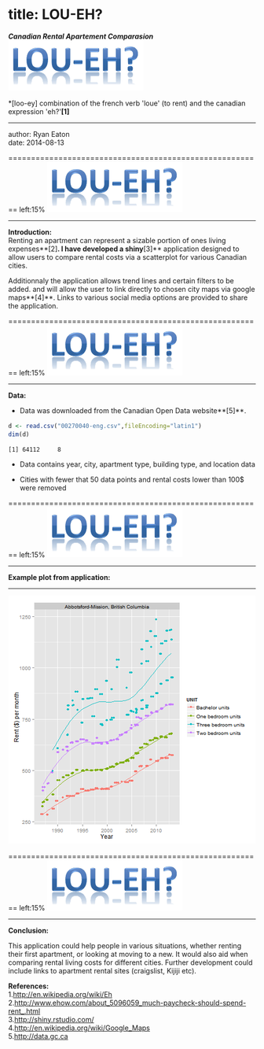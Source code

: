 title: LOU-EH?
========================================================
   
***Canadian Rental Apartement Comparasion***   
![alt text](loueh.png)        
  
  
*[loo-ey] combination of the french verb 'loue' (to rent) and the canadian expression 'eh?'**[1]**  
***  
    
author: Ryan Eaton   
date: 2014-08-13   

========================================================
left:15%
![alt text](loueh.png)

***
**Introduction:**  
Renting an apartment can represent a sizable portion of ones living expenses**[2]**. I have developed a shiny**[3]** application designed to allow users to compare rental costs via a scatterplot for various Canadian cities.  

Additionnaly the application allows trend lines and certain filters to be added. and will allow the user to link directly to chosen city maps via google maps**[4]**.  Links to various social media options are provided to share the application. 
 
========================================================
left:15%
![alt text](loueh.png)
***
**Data:** 
- Data was downloaded from the Canadian Open Data website**[5]**. 


```r
d <- read.csv("00270040-eng.csv",fileEncoding="latin1")
dim(d)
```

```
[1] 64112     8
```

- Data contains year, city, apartment type, building type, and location data

- Cities with fewer that 50 data points and rental costs lower than 100$ were removed 







========================================================
left:15%
![alt text](loueh.png)

***
**Example plot from application:** 



***
![plot of chunk unnamed-chunk-5](loueh_pitch-figure/unnamed-chunk-5.png) 

========================================================
left:15%
![alt text](loueh.png)

***
**Conclusion:** 

This application could help people in various situations, whether renting their first apartment, or looking at moving to a new. It would also aid when comparing rental living costs for different cities. Further development could include links to apartment rental sites (craigslist, Kijiji etc).   

**References:**  
1.http://en.wikipedia.org/wiki/Eh
2.http://www.ehow.com/about_5096059_much-paycheck-should-spend-rent_.html  
3.http://shiny.rstudio.com/  
4.http://en.wikipedia.org/wiki/Google_Maps  
5.http://data.gc.ca  
